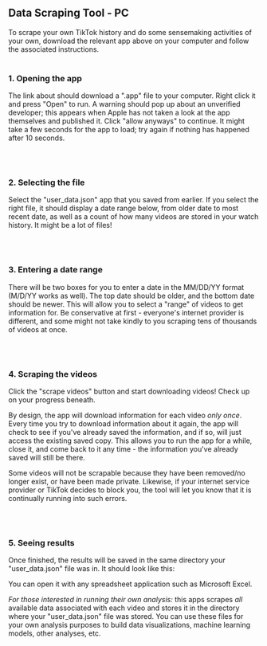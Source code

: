 ## Data Scraping Tool - PC

To scrape your own TikTok history and do some sensemaking activities of your own, download the relevant app above on your computer and follow the associated instructions.
<br/><br/>

### 1. Opening the app

The link about should download a ".app" file to your computer. Right click it and press "Open" to run. A warning should pop up about an unverified developer; this appears when Apple has not taken a look at the app themselves and published it. Click "allow anyways" to continue. It might take a few seconds for the app to load; try again if nothing has happened after 10 seconds.

<br/><br/>

### 2. Selecting the file

Select the "user_data.json" app that you saved from earlier. If you select the right file, it should display a date range below, from older date to most recent date, as well as a count of how many videos are stored in your watch history. It might be a lot of files!

<br/><br/>

### 3. Entering a date range

There will be two boxes for you to enter a date in the MM/DD/YY format (M/D/YY works as well). The top date should be older, and the bottom date should be newer. This will allow you to select a "range" of videos to get information for. Be conservative at first - everyone's internet provider is different, and some might not take kindly to you scraping tens of thousands of videos at once.

<br/><br/>

### 4. Scraping the videos

Click the "scrape videos" button and start downloading videos! Check up on your progress beneath. 

By design, the app will download information for each video *only once*. Every time you try to download information about it again, the app will check to see if you've already saved the information, and if so, will just access the existing saved copy. This allows you to run the app for a while, close it, and come back to it any time - the information you've already saved will still be there.

Some videos will not be scrapable because they have been removed/no longer exist, or have been made private. Likewise, if your internet service provider or TikTok decides to block you, the tool will let you know that it is continually running into such errors.

<br/><br/>

### 5. Seeing results

Once finished, the results will be saved in the same directory your "user_data.json" file was in. It should look like this:

You can open it with any spreadsheet application such as Microsoft Excel.

*For those interested in running their own analysis:* this apps scrapes *all* available data associated with each video and stores it in the directory where your "user_data.json" file was stored. You can use these files for your own analysis purposes to build data visualizations, machine learning models, other analyses, etc.



